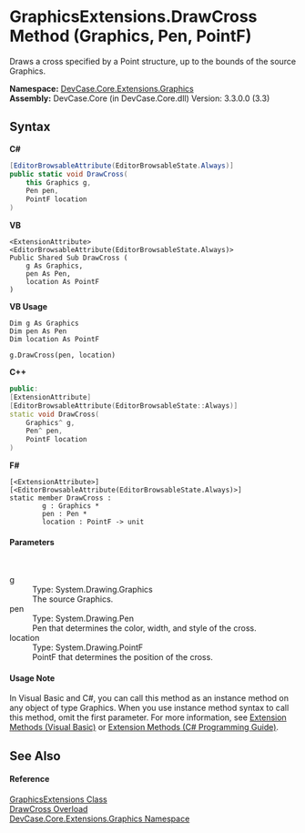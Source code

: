 # GraphicsExtensions.DrawCross Method (Graphics, Pen, PointF)
 

Draws a cross specified by a Point structure, up to the bounds of the source Graphics.

**Namespace:**&nbsp;<a href="N_DevCase_Core_Extensions_Graphics">DevCase.Core.Extensions.Graphics</a><br />**Assembly:**&nbsp;DevCase.Core (in DevCase.Core.dll) Version: 3.3.0.0 (3.3)

## Syntax

**C#**<br />
``` C#
[EditorBrowsableAttribute(EditorBrowsableState.Always)]
public static void DrawCross(
	this Graphics g,
	Pen pen,
	PointF location
)
```

**VB**<br />
``` VB
<ExtensionAttribute>
<EditorBrowsableAttribute(EditorBrowsableState.Always)>
Public Shared Sub DrawCross ( 
	g As Graphics,
	pen As Pen,
	location As PointF
)
```

**VB Usage**<br />
``` VB Usage
Dim g As Graphics
Dim pen As Pen
Dim location As PointF

g.DrawCross(pen, location)
```

**C++**<br />
``` C++
public:
[ExtensionAttribute]
[EditorBrowsableAttribute(EditorBrowsableState::Always)]
static void DrawCross(
	Graphics^ g, 
	Pen^ pen, 
	PointF location
)
```

**F#**<br />
``` F#
[<ExtensionAttribute>]
[<EditorBrowsableAttribute(EditorBrowsableState.Always)>]
static member DrawCross : 
        g : Graphics * 
        pen : Pen * 
        location : PointF -> unit 

```


#### Parameters
&nbsp;<dl><dt>g</dt><dd>Type: System.Drawing.Graphics<br />The source Graphics.</dd><dt>pen</dt><dd>Type: System.Drawing.Pen<br />Pen that determines the color, width, and style of the cross.</dd><dt>location</dt><dd>Type: System.Drawing.PointF<br />PointF that determines the position of the cross.</dd></dl>

#### Usage Note
In Visual Basic and C#, you can call this method as an instance method on any object of type Graphics. When you use instance method syntax to call this method, omit the first parameter. For more information, see <a href="https://docs.microsoft.com/dotnet/visual-basic/programming-guide/language-features/procedures/extension-methods">Extension Methods (Visual Basic)</a> or <a href="https://docs.microsoft.com/dotnet/csharp/programming-guide/classes-and-structs/extension-methods">Extension Methods (C# Programming Guide)</a>.

## See Also


#### Reference
<a href="T_DevCase_Core_Extensions_Graphics_GraphicsExtensions">GraphicsExtensions Class</a><br /><a href="Overload_DevCase_Core_Extensions_Graphics_GraphicsExtensions_DrawCross">DrawCross Overload</a><br /><a href="N_DevCase_Core_Extensions_Graphics">DevCase.Core.Extensions.Graphics Namespace</a><br />